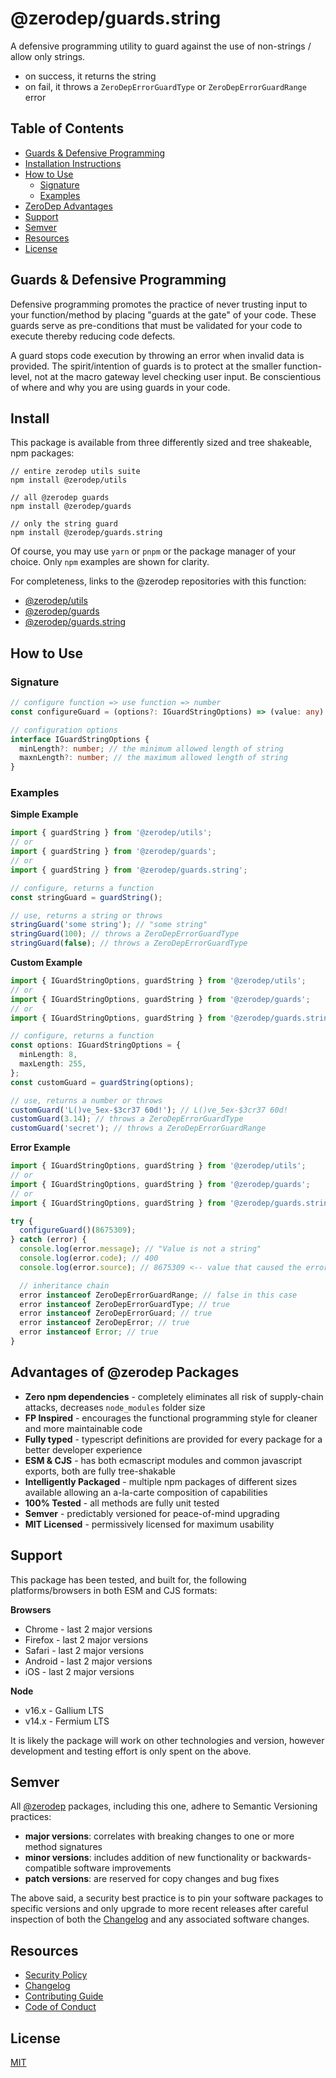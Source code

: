 # @zerodep/guards.string

A defensive programming utility to guard against the use of non-strings / allow only strings.

- on success, it returns the string
- on fail, it throws a `ZeroDepErrorGuardType` or `ZeroDepErrorGuardRange` error

## Table of Contents

- [Guards & Defensive Programming](#guards--defensive-programming)
- [Installation Instructions](#install)
- [How to Use](#how-to-use)
  - [Signature](#signature)
  - [Examples](#examples)
- [ZeroDep Advantages](#advantages-of-zerodep-packages)
- [Support](#support)
- [Semver](#semver)
- [Resources](#resources)
- [License](#license)

## Guards & Defensive Programming

Defensive programming promotes the practice of never trusting input to your function/method by placing "guards at the gate" of your code. These guards serve as pre-conditions that must be validated for your code to execute thereby reducing code defects.

A guard stops code execution by throwing an error when invalid data is provided. The spirit/intention of guards is to protect at the smaller function-level, not at the macro gateway level checking user input. Be conscientious of where and why you are using guards in your code.

## Install

This package is available from three differently sized and tree shakeable, npm packages:

```
// entire zerodep utils suite
npm install @zerodep/utils

// all @zerodep guards
npm install @zerodep/guards

// only the string guard
npm install @zerodep/guards.string
```

Of course, you may use `yarn` or `pnpm` or the package manager of your choice. Only `npm` examples are shown for clarity.

For completeness, links to the @zerodep repositories with this function:

- [@zerodep/utils](https://github.com/cdepage/zerodep/tree/main/packages/utils)
- [@zerodep/guards](https://github.com/cdepage/zerodep/tree/main/packages/guards)
- [@zerodep/guards.string](https://github.com/cdepage/zerodep/tree/main/packages/guards.string)

## How to Use

### Signature

```typescript
// configure function => use function => number
const configureGuard = (options?: IGuardStringOptions) => (value: any) => number;

// configuration options
interface IGuardStringOptions {
  minLength?: number; // the minimum allowed length of string
  maxnLength?: number; // the maximum allowed length of string
}
```

### Examples

**Simple Example**

```typescript
import { guardString } from '@zerodep/utils';
// or
import { guardString } from '@zerodep/guards';
// or
import { guardString } from '@zerodep/guards.string';

// configure, returns a function
const stringGuard = guardString();

// use, returns a string or throws
stringGuard('some string'); // "some string"
stringGuard(100); // throws a ZeroDepErrorGuardType
stringGuard(false); // throws a ZeroDepErrorGuardType
```

**Custom Example**

```typescript
import { IGuardStringOptions, guardString } from '@zerodep/utils';
// or
import { IGuardStringOptions, guardString } from '@zerodep/guards';
// or
import { IGuardStringOptions, guardString } from '@zerodep/guards.string';

// configure, returns a function
const options: IGuardStringOptions = {
  minLength: 8,
  maxLength: 255,
};
const customGuard = guardString(options);

// use, returns a number or throws
customGuard('L()ve_5ex-$3cr37 60d!'); // L()ve_5ex-$3cr37 60d!
customGuard(3.14); // throws a ZeroDepErrorGuardType
customGuard('secret'); // throws a ZeroDepErrorGuardRange
```

**Error Example**

```typescript
import { IGuardStringOptions, guardString } from '@zerodep/utils';
// or
import { IGuardStringOptions, guardString } from '@zerodep/guards';
// or
import { IGuardStringOptions, guardString } from '@zerodep/guards.string';

try {
  configureGuard()(8675309);
} catch (error) {
  console.log(error.message); // "Value is not a string"
  console.log(error.code); // 400
  console.log(error.source); // 8675309 <-- value that caused the error

  // inheritance chain
  error instanceof ZeroDepErrorGuardRange; // false in this case
  error instanceof ZeroDepErrorGuardType; // true
  error instanceof ZeroDepErrorGuard; // true
  error instanceof ZeroDepError; // true
  error instanceof Error; // true
}
```

## Advantages of @zerodep Packages

- **Zero npm dependencies** - completely eliminates all risk of supply-chain attacks, decreases `node_modules` folder size
- **FP Inspired** - encourages the functional programming style for cleaner and more maintainable code
- **Fully typed** - typescript definitions are provided for every package for a better developer experience
- **ESM & CJS** - has both ecmascript modules and common javascript exports, both are fully tree-shakable
- **Intelligently Packaged** - multiple npm packages of different sizes available allowing an a-la-carte composition of capabilities
- **100% Tested** - all methods are fully unit tested
- **Semver** - predictably versioned for peace-of-mind upgrading
- **MIT Licensed** - permissively licensed for maximum usability

## Support

This package has been tested, and built for, the following platforms/browsers in both ESM and CJS formats:

**Browsers**

- Chrome - last 2 major versions
- Firefox - last 2 major versions
- Safari - last 2 major versions
- Android - last 2 major versions
- iOS - last 2 major versions

**Node**

- v16.x - Gallium LTS
- v14.x - Fermium LTS

It is likely the package will work on other technologies and version, however development and testing effort is only spent on the above.

## Semver

All [@zerodep](https://github.com/cdepage/zerodep) packages, including this one, adhere to Semantic Versioning practices:

- **major versions**: correlates with breaking changes to one or more method signatures
- **minor versions**: includes addition of new functionality or backwards-compatible software improvements
- **patch versions**: are reserved for copy changes and bug fixes

The above said, a security best practice is to pin your software packages to specific versions and only upgrade to more recent releases after careful inspection of both the [Changelog](https://github.com/cdepage/zerodep/blob/main/packages/guards.string/CHANGELOG.md) and any associated software changes.

## Resources

- [Security Policy](https://github.com/cdepage/zerodep/blob/main/SECURITY.md)
- [Changelog](https://github.com/cdepage/zerodep/blob/main/packages/guards.string/CHANGELOG.md)
- [Contributing Guide](https://github.com/cdepage/zerodep/blob/main/CONTRIBUTING.md)
- [Code of Conduct](https://github.com/cdepage/zerodep/blob/main/CODE_OF_CONDUCT.md)

## License

[MIT](https://github.com/cdepage/zerodep/blob/main/LICENSE)
